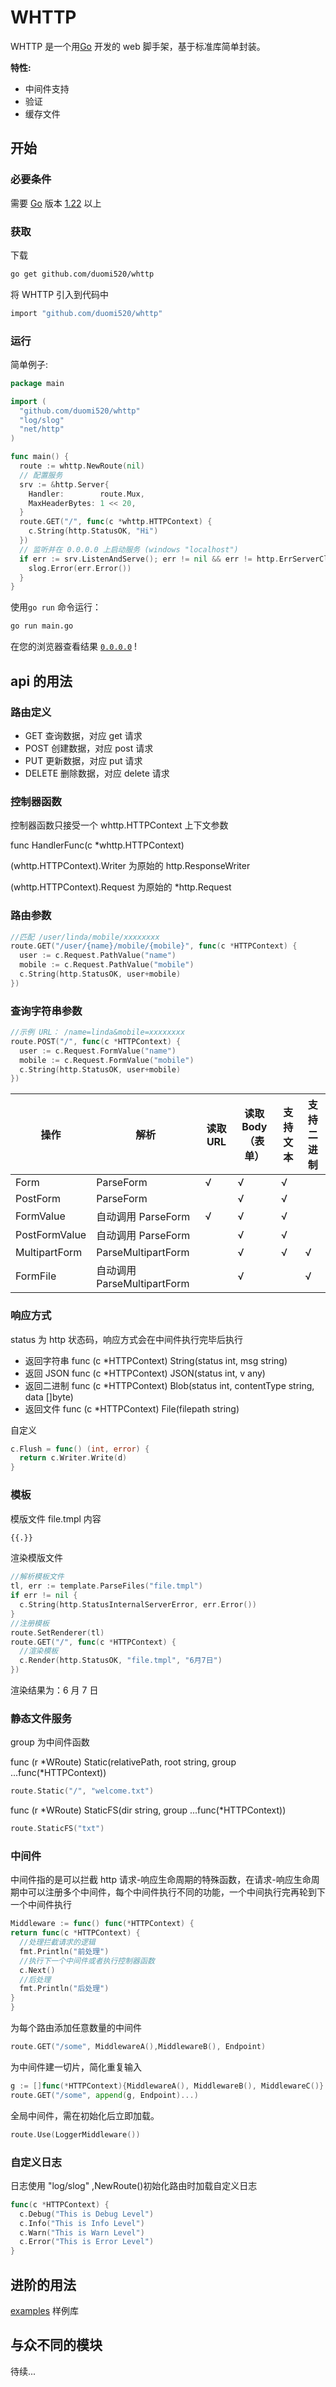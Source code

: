 # WHTTP

WHTTP 是一个用[Go](https://go.dev/) 开发的 web 脚手架，基于标准库简单封装。

**特性:**

- 中间件支持
- 验证
- 缓存文件

## 开始

### 必要条件

需要 [Go](https://go.dev/) 版本 [1.22](https://go.dev/doc/devel/release#go1.22.0) 以上

### 获取

下载

```sh
go get github.com/duomi520/whttp
```

将 WHTTP 引入到代码中

```sh
import "github.com/duomi520/whttp"
```

### 运行

简单例子:

```go
package main

import (
  "github.com/duomi520/whttp"
  "log/slog"
  "net/http"
)

func main() {
  route := whttp.NewRoute(nil)
  // 配置服务
  srv := &http.Server{
    Handler:        route.Mux,
    MaxHeaderBytes: 1 << 20,
  }
  route.GET("/", func(c *whttp.HTTPContext) {
    c.String(http.StatusOK, "Hi")
  })
  // 监听并在 0.0.0.0 上启动服务 (windows "localhost")
  if err := srv.ListenAndServe(); err != nil && err != http.ErrServerClosed {
    slog.Error(err.Error())
  }
}
```

使用`go run` 命令运行：

```sh
go run main.go
```

在您的浏览器查看结果 [`0.0.0.0`](http://0.0.0.0) !

## api 的用法

### 路由定义

- GET 查询数据，对应 get 请求
- POST 创建数据，对应 post 请求
- PUT 更新数据，对应 put 请求
- DELETE 删除数据，对应 delete 请求

### 控制器函数

控制器函数只接受一个 whttp.HTTPContext 上下文参数

func HandlerFunc(c \*whttp.HTTPContext)

(whttp.HTTPContext).Writer 为原始的 http.ResponseWriter

(whttp.HTTPContext).Request 为原始的 \*http.Request

### 路由参数

```go
//匹配 /user/linda/mobile/xxxxxxxx
route.GET("/user/{name}/mobile/{mobile}", func(c *HTTPContext) {
  user := c.Request.PathValue("name")
  mobile := c.Request.PathValue("mobile")
  c.String(http.StatusOK, user+mobile)
})
```

### 查询字符串参数

```go
//示例 URL： /name=linda&mobile=xxxxxxxx
route.POST("/", func(c *HTTPContext) {
  user := c.Request.FormValue("name")
  mobile := c.Request.FormValue("mobile")
  c.String(http.StatusOK, user+mobile)
})
```

| 操作          | 解析                        | 读取 URL | 读取 Body（表单） | 支持文本 | 支持二进制 |
| ------------- | --------------------------- | -------- | ----------------- | -------- | ---------- |
| Form          | ParseForm                   | √        | √                 | √        |            |
| PostForm      | ParseForm                   |          | √                 | √        |            |
| FormValue     | 自动调用 ParseForm          | √        | √                 | √        |            |
| PostFormValue | 自动调用 ParseForm          |          | √                 | √        |            |
| MultipartForm | ParseMultipartForm          |          | √                 | √        | √          |
| FormFile      | 自动调用 ParseMultipartForm |          | √                 |          | √          |

### 响应方式

status 为 http 状态码，响应方式会在中间件执行完毕后执行

- 返回字符串 func (c \*HTTPContext) String(status int, msg string)
- 返回 JSON func (c \*HTTPContext) JSON(status int, v any)
- 返回二进制 func (c \*HTTPContext) Blob(status int, contentType string, data []byte)
- 返回文件 func (c \*HTTPContext) File(filepath string)

自定义

```go
c.Flush = func() (int, error) {
  return c.Writer.Write(d)
}
```

### 模板

模版文件 file.tmpl 内容

```sh
{{.}}
```

渲染模版文件

```go
//解析模板文件
tl, err := template.ParseFiles("file.tmpl")
if err != nil {
  c.String(http.StatusInternalServerError, err.Error())
}
//注册模板
route.SetRenderer(tl)
route.GET("/", func(c *HTTPContext) {
  //渲染模板
  c.Render(http.StatusOK, "file.tmpl", "6月7日")
})
```

渲染结果为：6 月 7 日

### 静态文件服务

group 为中间件函数

func (r *WRoute) Static(relativePath, root string, group ...func(*HTTPContext))

```go
route.Static("/", "welcome.txt")
```

func (r *WRoute) StaticFS(dir string, group ...func(*HTTPContext))

```go
route.StaticFS("txt")
```

### 中间件

中间件指的是可以拦截 http 请求-响应生命周期的特殊函数，在请求-响应生命周期中可以注册多个中间件，每个中间件执行不同的功能，一个中间执行完再轮到下一个中间件执行

```go
Middleware := func() func(*HTTPContext) {
return func(c *HTTPContext) {
  //处理拦截请求的逻辑
  fmt.Println("前处理")
  //执行下一个中间件或者执行控制器函数
  c.Next()
  //后处理
  fmt.Println("后处理")
}
}
```

为每个路由添加任意数量的中间件

```go
route.GET("/some", MiddlewareA(),MiddlewareB(), Endpoint)
```

为中间件建一切片，简化重复输入

```go
g := []func(*HTTPContext){MiddlewareA(), MiddlewareB(), MiddlewareC()}
route.GET("/some", append(g, Endpoint)...)
```

全局中间件，需在初始化后立即加载。

```go
route.Use(LoggerMiddleware())
```

### 自定义日志

日志使用 "log/slog" ,NewRoute()初始化路由时加载自定义日志

```go
func(c *HTTPContext) {
  c.Debug("This is Debug Level")
  c.Info("This is Info Level")
  c.Warn("This is Warn Level")
  c.Error("This is Error Level")
}
```

## 进阶的用法

[examples](https://github.com/duomi520/whttp/tree/master/example) 样例库

## 与众不同的模块

待续...
